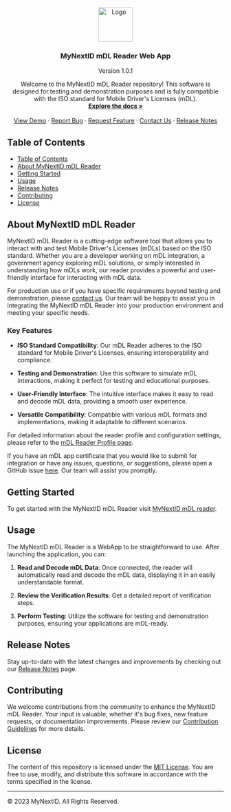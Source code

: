 <!-- PROJECT LOGO -->
<br />
<p align="center">
  <a href="https://github.com/MyNextID/mDL-verifier">
    <img src="https://mynext.id/wp-content/uploads/2022/04/logo_mynextID.svg" alt="Logo" width="80" height="80">
  </a>

  <h3 align="center">MyNextID mDL Reader Web App</h3>
  <p align="center">
  Version 1.0.1
  </p>

  <p align="center">
  Welcome to the MyNextID mDL Reader repository! This software is designed for
  testing and demonstration purposes and is fully compatible with the ISO standard
  for Mobile Driver's Licenses (mDL).
    <br />
    <a href="https://github.com/MyNextID/mDL-verifier/tree/main/docs"><strong>Explore the docs »</strong></a>
    <br />
    <br />
    <a href="https://mdl-verifier.mynext.id">View Demo</a>
    ·
    <a href="https://github.com/MyNextID/mDL-verifier/issues">Report Bug</a>
    ·
    <a href="https://github.com/MyNextID/mDL-verifier/issues">Request Feature</a>
    ·
    <a href="mailto:development@mynext.id">Contact Us</a>
    ·
    <a href="RELEASE_NOTES.md">Release Notes</a>
  </p>
</p>


## Table of Contents

- [Table of Contents](#table-of-contents)
- [About MyNextID mDL Reader](#about-mynextid-mdl-reader)
- [Getting Started](#getting-started)
- [Usage](#usage)
- [Release Notes](#release-notes)
- [Contributing](#contributing)
- [License](#license)

## About MyNextID mDL Reader

MyNextID mDL Reader is a cutting-edge software tool that allows you to interact
with and test Mobile Driver's Licenses (mDLs) based on the ISO standard. Whether
you are a developer working on mDL integration, a government agency exploring
mDL solutions, or simply interested in understanding how mDLs work, our reader
provides a powerful and user-friendly interface for interacting with mDL data.

For production use or if you have specific requirements beyond testing and
demonstration, please [contact us](mailto:development@mynext.id). Our
team will be happy to assist you in integrating the MyNextID mDL Reader into
your production environment and meeting your specific needs.

### Key Features

- **ISO Standard Compatibility**: Our mDL Reader adheres to the ISO standard for
Mobile Driver's Licenses, ensuring interoperability and compliance.

- **Testing and Demonstration**: Use this software to simulate mDL interactions,
making it perfect for testing and educational purposes.

- **User-Friendly Interface**: The intuitive interface makes it easy to read and
decode mDL data, providing a smooth user experience.

- **Versatile Compatibility**: Compatible with various mDL formats and
implementations, making it adaptable to different scenarios.

For detailed information about the reader profile and configuration settings,
please refer to the [mDL Reader Profile page](docs/mdl-reader-profile.md).

If you have an mDL app certificate that you would like to submit for integration
or have any issues, questions, or suggestions, please open a GitHub issue
[here](https://github.com/MyNextID/mDL-Reader/issues). Our team will assist you
promptly.

## Getting Started

To get started with the MyNextID mDL Reader visit [MyNextID mDL
reader](https://mdl-verifier.MyNext.id).

## Usage

The MyNextID mDL Reader is a WebApp to be straightforward to use. After
launching the application, you can:

1. **Read and Decode mDL Data**: Once connected, the reader will automatically
read and decode the mDL data, displaying it in an easily understandable format.

2. **Review the Verification Results**: Get a detailed report of verification
steps.

3. **Perform Testing**: Utilize the software for testing and demonstration
purposes, ensuring your applications are mDL-ready.

## Release Notes

Stay up-to-date with the latest changes and improvements by checking out our
[Release Notes](RELEASE_NOTES.md) page.

## Contributing

We welcome contributions from the community to enhance the MyNextID mDL Reader.
Your input is valuable, whether it's bug fixes, new feature requests, or documentation improvements. Please review our [Contribution
Guidelines](CONTRIBUTING.md) for more details.

## License

The content of this repository is licensed under the [MIT License](LICENSE). You are free
to use, modify, and distribute this software in accordance with the terms
specified in the license.

---

© 2023 MyNextID. All Rights Reserved.

